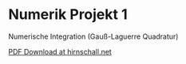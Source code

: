 # Numerik Projekt 1
Numerische Integration (Gauß-Laguerre Quadratur)


[PDF Download at hirnschall.net](https://blog.hirnschall.net/downloads)
